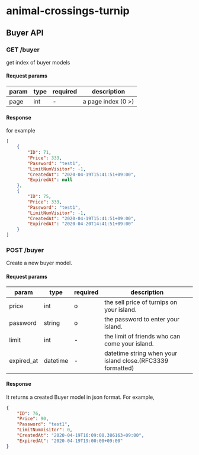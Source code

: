 # animal-crossings-turnip

## Buyer API

### GET /buyer

get index of buyer models

#### Request params
|param|type|required|description|
|-|-|-|-|
|page|int|-|a page index (0 >)|

#### Response

for example
```json
[
    {
        "ID": 71,
        "Price": 333,
        "Password": "test1",
        "LimitNumVisitor": -1,
        "CreatedAt": "2020-04-19T15:41:51+09:00",
        "ExpiredAt": null
    },
    {
        "ID": 75,
        "Price": 333,
        "Password": "test1",
        "LimitNumVisitor": -1,
        "CreatedAt": "2020-04-19T15:41:51+09:00",
        "ExpiredAt": "2020-04-20T14:41:51+09:00"
    }
]
```

### POST /buyer

Create a new buyer model.

#### Request params
|param|type|required|description|
|-|-|-|-|
|price|int|o|the sell price of turnips on your island.|
|password|string|o|the password to enter your island.|
|limit|int|-|the limit of friends who can come your island.|
|expired_at|datetime|-|datetime string when your island close.(RFC3339 formatted)|

#### Response

It returns a created Buyer model in json format.
For example,

```json
{
    "ID": 76,
    "Price": 90,
    "Password": "test1",
    "LimitNumVisitor": 0,
    "CreatedAt": "2020-04-19T16:09:00.386163+09:00",
    "ExpiredAt": "2020-04-19T19:00:00+09:00"
}
```
